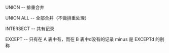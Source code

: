 

UNION -- 排重合并

UNION ALL -- 全部合并（不做排重处理）

INTERSECT -- 共有记录

EXCEPT -- 只有在 A 表中有，而在 B 表中d没有的记录
minus 是 EXCEPTd 的别称
